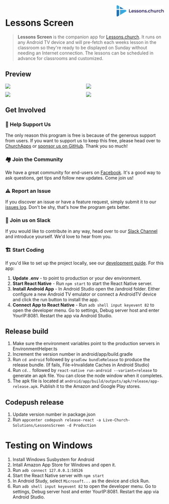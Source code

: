 <img align="right" width="150" src="https://raw.githubusercontent.com/ChurchApps/LessonsApp/main/public/images/logo.png">

# Lessons Screen

> **Lessons Screen** is the companion app for [Lessons.church](https://github.com/ChurchApps/LessonsApp/). It runs on any Android TV device and will pre-fetch each weeks lesson in the classroom so they're ready to be displayed on Sunday without needing an Internet connection. The lessons can be scheduled in advance for classrooms and customized.

## Preview

<div style="display: flex;gap: 10px;">
    <img style="width: 49%;" src="https://github.com/ChurchApps/LessonsScreen/assets/1447203/848078b5-69dc-4575-826f-47d5e4ac4f9e">
    <img style="width: 49%;" src="https://github.com/ChurchApps/LessonsScreen/assets/1447203/f9aa6b4f-ae54-4a80-a82d-d28355b56ca0">
</div>
<div style="display: flex;gap: 10px;margin-top: 10px;">
    <img style="width: 49%;" src="https://github.com/ChurchApps/LessonsScreen/assets/1447203/ce2a8889-603e-4248-b1dd-43e201e7a151">
    <img style="width: 49%;" src="https://github.com/ChurchApps/LessonsScreen/assets/1447203/b3d234fb-6f88-4ee2-873c-c5b70449fb90">
</div>

## Get Involved

### 🤝 Help Support Us

The only reason this program is free is because of the generous support from users. If you want to support us to keep this free, please head over to [ChurchApps](https://churchapps/partner) or [sponsor us on GitHub](https://github.com/sponsors/ChurchApps/). Thank you so much!

### 🏘️ Join the Community

We have a great community for end-users on [Facebook](https://www.facebook.com/churchapps.org). It's a good way to ask questions, get tips and follow new updates. Come join us!

### ⚠️ Report an Issue

If you discover an issue or have a feature request, simply submit it to our [issues log](https://github.com/ChurchApps/ChurchAppsSupport/issues). Don't be shy, that's how the program gets better.

### 💬 Join us on Slack

If you would like to contribute in any way, head over to our [Slack Channel](https://join.slack.com/t/livechurchsolutions/shared_invite/zt-i88etpo5-ZZhYsQwQLVclW12DKtVflg) and introduce yourself. We'd love to hear from you.

### 🏗️ Start Coding

If you'd like to set up the project locally, see our [development guide](https://churchapps.org/dev). For this app:

1. **Update .env** - to point to production or your dev environment.
2. **Start React Native** - Run `npm start` to start the React Native server.
3. **Install Android App** - In Android Studio open the /android folder. Either configure a new Android TV emulator or connect a AndroidTV device and click the run button to install the app.
4. **Connect App to React Native** - Run `adb shell input keyevent 82` to open the developer menu. Go to settings, Debug server host and enter YourIP:8081. Restart the app via Android Studio.

## Release build

1. Make sure the environment variables point to the production servers in EnvironmentHelper.ts
2. Increment the version number in android/app/build.gradle
3. Run `cd android` followed by `gradlew bundleRelease` to produce the release bundle. (If fails, File->Invalidate Caches in Android Studio)
4. Run `cd..` followed by `react-native run-android --variant=release` to generate an apk file. You can close the node window when it completes.
5. The apk file is located at `android/app/build/outputs/apk/release/app-release.apk`. Publish it to the Amazon and Google Play stores.

## Codepush release

1. Update version number in package.json
2. Run `appcenter codepush release-react -a Live-Church-Solutions/LessonsScreen -d Production`

# Testing on Windows

1. Install Windows Susbystem for Android
2. Intall Amazon App Store for Windows and open it.
3. Run `adb connect 127.0.0.1:58526`
4. Start the React Native server with `npm start`
5. In Android Study, select `Microsoft...` as the device and click Run.
6. Run `adb shell input keyevent 82` to open the developer menu. Go to settings, Debug server host and enter YourIP:8081. Restart the app via Android Studio.
